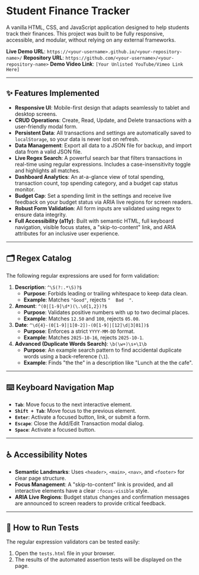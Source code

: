 # Student Finance Tracker

A vanilla HTML, CSS, and JavaScript application designed to help students track their finances. This project was built to be fully responsive, accessible, and modular, without relying on any external frameworks.

**Live Demo URL**: `https://<your-username>.github.io/<your-repository-name>/`
**Repository URL**: `https://github.com/<your-username>/<your-repository-name>`
**Demo Video Link**: `[Your Unlisted YouTube/Vimeo Link Here]`

---
## ✨ Features Implemented

* **Responsive UI**: Mobile-first design that adapts seamlessly to tablet and desktop screens.
* **CRUD Operations**: Create, Read, Update, and Delete transactions with a user-friendly modal form.
* **Persistent Data**: All transactions and settings are automatically saved to `localStorage`, so your data is never lost on refresh.
* **Data Management**: Export all data to a JSON file for backup, and import data from a valid JSON file.
* **Live Regex Search**: A powerful search bar that filters transactions in real-time using regular expressions. Includes a case-insensitivity toggle and highlights all matches.
* **Dashboard Analytics**: An at-a-glance view of total spending, transaction count, top spending category, and a budget cap status monitor.
* **Budget Cap**: Set a spending limit in the settings and receive live feedback on your budget status via ARIA live regions for screen readers.
* **Robust Form Validation**: All form inputs are validated using regex to ensure data integrity.
* **Full Accessibility (a11y)**: Built with semantic HTML, full keyboard navigation, visible focus states, a "skip-to-content" link, and ARIA attributes for an inclusive user experience.

---
## 🗂️ Regex Catalog

The following regular expressions are used for form validation:

1.  **Description**: `^\S(?:.*\S)?$`
    * **Purpose**: Forbids leading or trailing whitespace to keep data clean.
    * **Example**: Matches `"Good"`, rejects `"  Bad  "`.
2.  **Amount**: `^(0|[1-9]\d*)(\.\d{1,2})?$`
    * **Purpose**: Validates positive numbers with up to two decimal places.
    * **Example**: Matches `12.50` and `100`, rejects `05.00`.
3.  **Date**: `^\d{4}-(0[1-9]|1[0-2])-(0[1-9]|[12]\d|3[01])$`
    * **Purpose**: Enforces a strict `YYYY-MM-DD` format.
    * **Example**: Matches `2025-10-16`, rejects `2025-10-1`.
4.  **Advanced (Duplicate Words Search)**: `\b(\w+)\s+\1\b`
    * **Purpose**: An example search pattern to find accidental duplicate words using a back-reference (`\1`).
    * **Example**: Finds "the the" in a description like "Lunch at the the cafe".

---
## ⌨️ Keyboard Navigation Map

* **`Tab`**: Move focus to the next interactive element.
* **`Shift + Tab`**: Move focus to the previous element.
* **`Enter`**: Activate a focused button, link, or submit a form.
* **`Escape`**: Close the Add/Edit Transaction modal dialog.
* **`Space`**: Activate a focused button.

---
## ♿ Accessibility Notes

* **Semantic Landmarks**: Uses `<header>`, `<main>`, `<nav>`, and `<footer>` for clear page structure.
* **Focus Management**: A "skip-to-content" link is provided, and all interactive elements have a clear `:focus-visible` style.
* **ARIA Live Regions**: Budget status changes and confirmation messages are announced to screen readers to provide critical feedback.

---
## 🧪 How to Run Tests

The regular expression validators can be tested easily:
1.  Open the `tests.html` file in your browser.
2.  The results of the automated assertion tests will be displayed on the page.